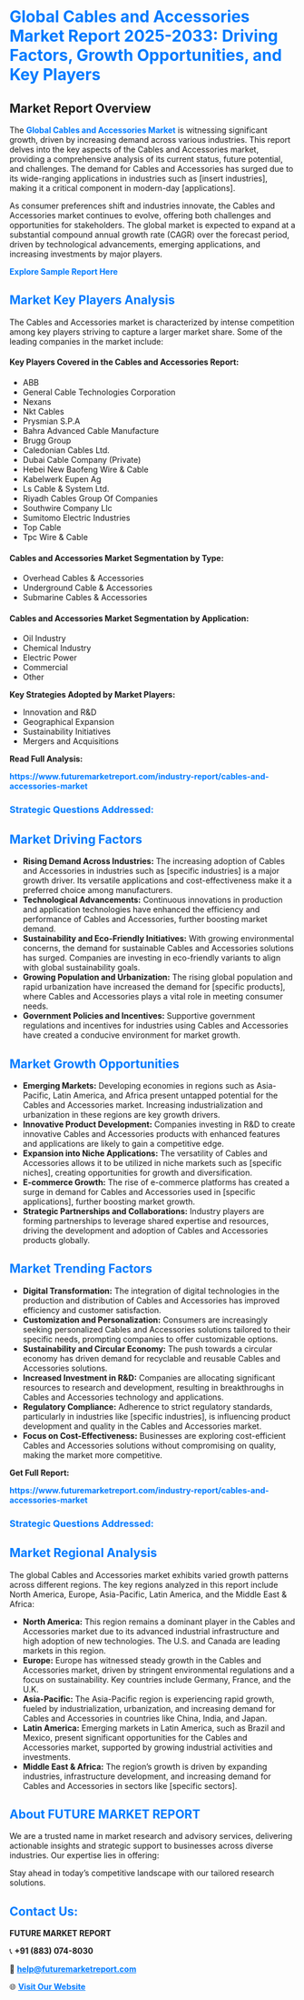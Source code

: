 <h1 style="color: #007BFF;">Global Cables and Accessories Market Report 2025-2033: Driving Factors, Growth Opportunities, and Key Players</h1>

<section id="overview">
<h2>Market Report Overview</h2>
<p>The <a href="https://www.futuremarketreport.com/industry-report/cables-and-accessories-market" style="color: #007BFF; text-decoration: none;"><strong>Global Cables and Accessories Market</strong></a> is witnessing significant growth, driven by increasing demand across various industries. This report delves into the key aspects of the Cables and Accessories market, providing a comprehensive analysis of its current status, future potential, and challenges. The demand for Cables and Accessories has surged due to its wide-ranging applications in industries such as [insert industries], making it a critical component in modern-day [applications].</p>
<p>As consumer preferences shift and industries innovate, the Cables and Accessories market continues to evolve, offering both challenges and opportunities for stakeholders. The global market is expected to expand at a substantial compound annual growth rate (CAGR) over the forecast period, driven by technological advancements, emerging applications, and increasing investments by major players.</p>
</section>

<section id="overview">
<p><a href="https://www.futuremarketreport.com/request-sample/reportId=85236" style="color: #007BFF; text-decoration: none;"><strong>Explore Sample Report Here</strong></a></p>
</section>

<section id="key-players">
<h2 style="color: #007BFF;">Market Key Players Analysis</h2>
<p>The Cables and Accessories market is characterized by intense competition among key players striving to capture a larger market share. Some of the leading companies in the market include:</p>
<h4>Key Players Covered in the Cables and Accessories Report:</h4>
<ul><li>ABB</li><li>General Cable Technologies Corporation</li><li>Nexans</li><li>Nkt Cables</li><li>Prysmian S.P.A</li><li>Bahra Advanced Cable Manufacture</li><li>Brugg Group</li><li>Caledonian Cables Ltd.</li><li>Dubai Cable Company (Private)</li><li>Hebei New Baofeng Wire &amp; Cable</li><li>Kabelwerk Eupen Ag</li><li>Ls Cable &amp; System Ltd.</li><li>Riyadh Cables Group Of Companies</li><li>Southwire Company Llc</li><li>Sumitomo Electric Industries</li><li>Top Cable</li><li>Tpc Wire &amp; Cable</li></ul>
<h4>Cables and Accessories Market Segmentation by Type:</h4>
<ul><li>Overhead Cables &amp; Accessories</li><li>Underground Cable &amp; Accessories</li><li>Submarine Cables &amp; Accessories</li></ul>

<h4>Cables and Accessories Market Segmentation by Application:</h4>
<ul><li>Oil Industry</li><li>Chemical Industry</li><li>Electric Power</li><li>Commercial</li><li>Other</li></ul>
<p><strong>Key Strategies Adopted by Market Players:</strong></p>
<ul>
<li>Innovation and R&D</li>
<li>Geographical Expansion</li>
<li>Sustainability Initiatives</li>
<li>Mergers and Acquisitions</li>
</ul>
</section>

<section>
<p><strong>Read Full Analysis: </strong></p><a href="https://www.futuremarketreport.com/industry-report/cables-and-accessories-market" style="color: #007BFF; text-decoration: none;"><strong>https://www.futuremarketreport.com/industry-report/cables-and-accessories-market</strong></a>
<h3 style="color: #007BFF;">Strategic Questions Addressed:</h3>
</section>

<section id="driving-factors">
<h2 style="color: #007BFF;">Market Driving Factors</h2>
<ul>
<li><strong>Rising Demand Across Industries:</strong> The increasing adoption of Cables and Accessories in industries such as [specific industries] is a major growth driver. Its versatile applications and cost-effectiveness make it a preferred choice among manufacturers.</li>
<li><strong>Technological Advancements:</strong> Continuous innovations in production and application technologies have enhanced the efficiency and performance of Cables and Accessories, further boosting market demand.</li>
<li><strong>Sustainability and Eco-Friendly Initiatives:</strong> With growing environmental concerns, the demand for sustainable Cables and Accessories solutions has surged. Companies are investing in eco-friendly variants to align with global sustainability goals.</li>
<li><strong>Growing Population and Urbanization:</strong> The rising global population and rapid urbanization have increased the demand for [specific products], where Cables and Accessories plays a vital role in meeting consumer needs.</li>
<li><strong>Government Policies and Incentives:</strong> Supportive government regulations and incentives for industries using Cables and Accessories have created a conducive environment for market growth.</li>
</ul>
</section>

<section id="growth-opportunities">
<h2 style="color: #007BFF;">Market Growth Opportunities</h2>
<ul>
<li><strong>Emerging Markets:</strong> Developing economies in regions such as Asia-Pacific, Latin America, and Africa present untapped potential for the Cables and Accessories market. Increasing industrialization and urbanization in these regions are key growth drivers.</li>
<li><strong>Innovative Product Development:</strong> Companies investing in R&D to create innovative Cables and Accessories products with enhanced features and applications are likely to gain a competitive edge.</li>
<li><strong>Expansion into Niche Applications:</strong> The versatility of Cables and Accessories allows it to be utilized in niche markets such as [specific niches], creating opportunities for growth and diversification.</li>
<li><strong>E-commerce Growth:</strong> The rise of e-commerce platforms has created a surge in demand for Cables and Accessories used in [specific applications], further boosting market growth.</li>
<li><strong>Strategic Partnerships and Collaborations:</strong> Industry players are forming partnerships to leverage shared expertise and resources, driving the development and adoption of Cables and Accessories products globally.</li>
</ul>
</section>

<section id="trending-factors">
<h2 style="color: #007BFF;">Market Trending Factors</h2>
<ul>
<li><strong>Digital Transformation:</strong> The integration of digital technologies in the production and distribution of Cables and Accessories has improved efficiency and customer satisfaction.</li>
<li><strong>Customization and Personalization:</strong> Consumers are increasingly seeking personalized Cables and Accessories solutions tailored to their specific needs, prompting companies to offer customizable options.</li>
<li><strong>Sustainability and Circular Economy:</strong> The push towards a circular economy has driven demand for recyclable and reusable Cables and Accessories solutions.</li>
<li><strong>Increased Investment in R&D:</strong> Companies are allocating significant resources to research and development, resulting in breakthroughs in Cables and Accessories technology and applications.</li>
<li><strong>Regulatory Compliance:</strong> Adherence to strict regulatory standards, particularly in industries like [specific industries], is influencing product development and quality in the Cables and Accessories market.</li>
<li><strong>Focus on Cost-Effectiveness:</strong> Businesses are exploring cost-efficient Cables and Accessories solutions without compromising on quality, making the market more competitive.</li>
</ul>
</section>

<section>
<p><strong>Get Full Report: </strong></p><a href="https://www.futuremarketreport.com/industry-report/cables-and-accessories-market" style="color: #007BFF; text-decoration: none;"><strong>https://www.futuremarketreport.com/industry-report/cables-and-accessories-market</strong></a>
<h3 style="color: #007BFF;">Strategic Questions Addressed:</h3>
</section>


<section id="regional-analysis">
<h2 style="color: #007BFF;">Market Regional Analysis</h2>
<p>The global Cables and Accessories market exhibits varied growth patterns across different regions. The key regions analyzed in this report include North America, Europe, Asia-Pacific, Latin America, and the Middle East & Africa:</p>
<ul>
<li><strong>North America:</strong> This region remains a dominant player in the Cables and Accessories market due to its advanced industrial infrastructure and high adoption of new technologies. The U.S. and Canada are leading markets in this region.</li>
<li><strong>Europe:</strong> Europe has witnessed steady growth in the Cables and Accessories market, driven by stringent environmental regulations and a focus on sustainability. Key countries include Germany, France, and the U.K.</li>
<li><strong>Asia-Pacific:</strong> The Asia-Pacific region is experiencing rapid growth, fueled by industrialization, urbanization, and increasing demand for Cables and Accessories in countries like China, India, and Japan.</li>
<li><strong>Latin America:</strong> Emerging markets in Latin America, such as Brazil and Mexico, present significant opportunities for the Cables and Accessories market, supported by growing industrial activities and investments.</li>
<li><strong>Middle East & Africa:</strong> The region’s growth is driven by expanding industries, infrastructure development, and increasing demand for Cables and Accessories in sectors like [specific sectors].</li>
</ul>
</section>

<footer>
<h2 style="color: #007BFF;">About FUTURE MARKET REPORT</h2>
<p>We are a trusted name in market research and advisory services, delivering actionable insights and strategic support to businesses across diverse industries. Our expertise lies in offering:</p>

<p>Stay ahead in today’s competitive landscape with our tailored research solutions.</p>

<h2 style="color: #007BFF;">Contact Us:</h2>
<p><strong>FUTURE MARKET REPORT</strong></p>
<p>📞 <strong>+91 (883) 074-8030</strong></p>
<p>📧 <strong><a href="mailto:help@futuremarketreport.com" style="color: #007BFF;">help@futuremarketreport.com</a></strong></p>
<p>🌐 <strong><a href="https://www.futuremarketreport.com/" style="color: #007BFF;">Visit Our Website</a></strong></p>
</footer>